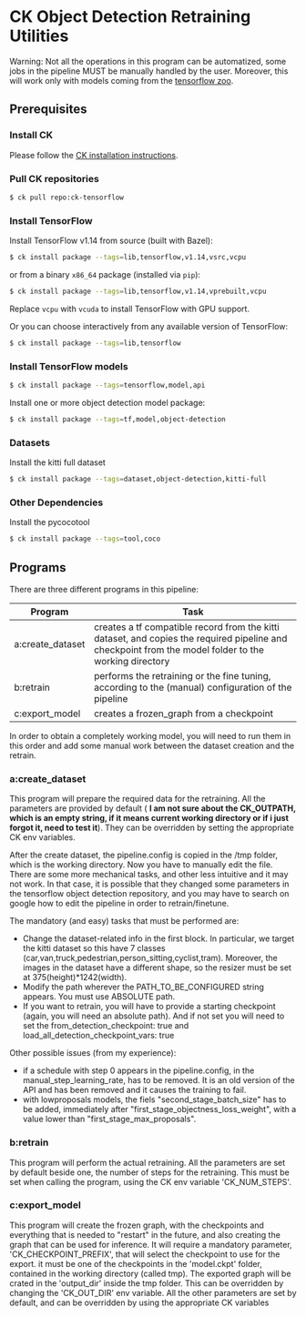 # CK Object Detection Retraining Utilities

Warning: Not all the operations in this program can be automatized, some jobs in the pipeline MUST be manually handled by the user.
Moreover, this will work only with models coming from the 
[tensorflow zoo](https://github.com/tensorflow/models/blob/master/research/object_detection/g3doc/detection_model_zoo.md).

## Prerequisites

### Install CK

Please follow the [CK installation instructions](https://github.com/ctuning/ck#installation).

### Pull CK repositories

```bash
$ ck pull repo:ck-tensorflow
```

### Install TensorFlow

Install TensorFlow v1.14 from source (built with Bazel):
```bash
$ ck install package --tags=lib,tensorflow,v1.14,vsrc,vcpu
```
or from a binary `x86_64` package (installed via `pip`):
```bash
$ ck install package --tags=lib,tensorflow,v1.14,vprebuilt,vcpu
```
Replace `vcpu` with `vcuda` to install TensorFlow with GPU support.

Or you can choose interactively from any available version of TensorFlow:
```bash
$ ck install package --tags=lib,tensorflow
```

### Install TensorFlow models
```bash
$ ck install package --tags=tensorflow,model,api
```


Install one or more object detection model package:
```bash
$ ck install package --tags=tf,model,object-detection
```

### Datasets
Install the kitti full dataset
```bash
$ ck install package --tags=dataset,object-detection,kitti-full
```

### Other Dependencies
Install the pycocotool 

```bash
$ ck install package --tags=tool,coco
```

## Programs
There are three different programs in this pipeline:

| Program | Task |
| ---- | ---- |
| a:create_dataset | creates a tf compatible record from the kitti dataset, and copies the required pipeline and checkpoint from the model folder to the working directory |
| b:retrain | performs the retraining or the fine tuning, according to the (manual) configuration of the pipeline |
| c:export_model | creates a frozen_graph from a checkpoint |

In order to obtain a completely working model, you will need to run them in this order and add some manual work between
the dataset creation and the retrain.

### a:create_dataset

This program will prepare the required data for the retraining.
All the parameters are provided by default ( **I am not sure about the CK_OUTPATH, which is an empty string, 
if it means current working directory or if i just forgot it, need to test it**). They can be overridden by setting the 
appropriate CK env variables.

After the create dataset, the pipeline.config is copied in the /tmp folder, which is the working directory.
Now you have to manually edit the file. There are some more mechanical tasks, and other less intuitive and it may not work. 
In that case, it is possible that they changed some parameters in the tensorflow object detection repository, and you may have
to search on google how to edit the pipeline in order to retrain/finetune.

The mandatory (and easy) tasks that must be performed are:
- Change the dataset-related info in the first block. In particular, we target the kitti dataset so this have 7 classes
(car,van,truck,pedestrian,person_sitting,cyclist,tram). Moreover, the images in the dataset have a different shape, so the
resizer must be set at 375(height)*1242(width).
- Modify the path wherever the PATH_TO_BE_CONFIGURED string appears. You must use ABSOLUTE path.
- If you want to retrain, you will have to provide a starting checkpoint (again, you will need an absolute path). And if not set
you will need to set the from_detection_checkpoint: true and load_all_detection_checkpoint_vars: true

Other possible issues (from my experience):
- if a schedule with step 0 appears in the pipeline.config, in the manual_step_learning_rate, has to be removed. It is an old
version of the API and has been removed and it causes the training to fail.
- with lowproposals models, the fiels "second_stage_batch_size" has to be added, immediately after "first_stage_objectness_loss_weight",
with a value lower than "first_stage_max_proposals".


### b:retrain

This program will perform the actual retraining. All the parameters are set by default beside one, the number of steps for the
retraining.
This must be set when calling the program, using the CK env variable 'CK_NUM_STEPS'.

### c:export_model

This program will create the frozen graph, with the checkpoints and everything that is needed to "restart" in the future, and
also creating the graph that can be used for inference.
It will require a mandatory parameter, 'CK_CHECKPOINT_PREFIX', that will select the checkpoint to use for the export. it must
be one of the checkpoints in the 'model.ckpt' folder, contained in the working directory (called tmp).
The exported graph will be crated in the 'output_dir' inside the tmp folder. This can be overridden by changing the 'CK_OUT_DIR' 
env variable.
All the other parameters are set by default, and can be overridden by using the appropriate CK variables

